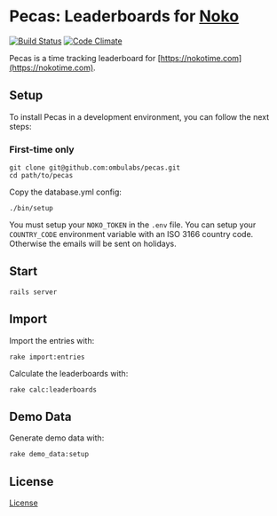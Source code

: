 # Pecas: Leaderboards for [Noko](https://nokotime.com)

[![Build Status](https://travis-ci.org/ombulabs/pecas.svg?branch=master)](https://travis-ci.org/ombulabs/pecas)
[![Code Climate](https://codeclimate.com/github/ombulabs/pecas/badges/gpa.svg)](https://codeclimate.com/github/ombulabs/pecas)

Pecas is a time tracking leaderboard for
[https://nokotime.com](https://nokotime.com).

## Setup

To install Pecas in a development environment, you can follow the next steps:

### First-time only

    git clone git@github.com:ombulabs/pecas.git
    cd path/to/pecas

Copy the database.yml config:

    ./bin/setup

You must setup your `NOKO_TOKEN` in the `.env` file. You can setup your
`COUNTRY_CODE` environment variable with an ISO 3166 country code. Otherwise
the emails will be sent on holidays.

## Start

    rails server

## Import

Import the entries with:

    rake import:entries

Calculate the leaderboards with:

    rake calc:leaderboards

## Demo Data

Generate demo data with:

    rake demo_data:setup

## License

[License]

  [license]: LICENSE

